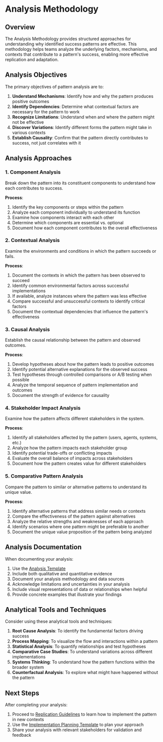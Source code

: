 # Analysis Methodology

## Overview

The Analysis Methodology provides structured approaches for understanding why identified success patterns are effective. This methodology helps teams analyze the underlying factors, mechanisms, and contexts that contribute to a pattern's success, enabling more effective replication and adaptation.

## Analysis Objectives

The primary objectives of pattern analysis are to:

1. **Understand Mechanisms**: Identify how and why the pattern produces positive outcomes
2. **Identify Dependencies**: Determine what contextual factors are necessary for the pattern to work
3. **Recognize Limitations**: Understand when and where the pattern might not be effective
4. **Discover Variations**: Identify different forms the pattern might take in various contexts
5. **Establish Causality**: Confirm that the pattern directly contributes to success, not just correlates with it

## Analysis Approaches

### 1. Component Analysis

Break down the pattern into its constituent components to understand how each contributes to success.

**Process**:
1. Identify the key components or steps within the pattern
2. Analyze each component individually to understand its function
3. Examine how components interact with each other
4. Determine which components are essential vs. optional
5. Document how each component contributes to the overall effectiveness

### 2. Contextual Analysis

Examine the environments and conditions in which the pattern succeeds or fails.

**Process**:
1. Document the contexts in which the pattern has been observed to succeed
2. Identify common environmental factors across successful implementations
3. If available, analyze instances where the pattern was less effective
4. Compare successful and unsuccessful contexts to identify critical factors
5. Document the contextual dependencies that influence the pattern's effectiveness

### 3. Causal Analysis

Establish the causal relationship between the pattern and observed outcomes.

**Process**:
1. Develop hypotheses about how the pattern leads to positive outcomes
2. Identify potential alternative explanations for the observed success
3. Test hypotheses through controlled comparisons or A/B testing when possible
4. Analyze the temporal sequence of pattern implementation and outcomes
5. Document the strength of evidence for causality

### 4. Stakeholder Impact Analysis

Examine how the pattern affects different stakeholders in the system.

**Process**:
1. Identify all stakeholders affected by the pattern (users, agents, systems, etc.)
2. Analyze how the pattern impacts each stakeholder group
3. Identify potential trade-offs or conflicting impacts
4. Evaluate the overall balance of impacts across stakeholders
5. Document how the pattern creates value for different stakeholders

### 5. Comparative Pattern Analysis

Compare the pattern to similar or alternative patterns to understand its unique value.

**Process**:
1. Identify alternative patterns that address similar needs or contexts
2. Compare the effectiveness of the pattern against alternatives
3. Analyze the relative strengths and weaknesses of each approach
4. Identify scenarios where one pattern might be preferable to another
5. Document the unique value proposition of the pattern being analyzed

## Analysis Documentation

When documenting your analysis:

1. Use the [Analysis Template](../templates/analysis_template.md)
2. Include both qualitative and quantitative evidence
3. Document your analysis methodology and data sources
4. Acknowledge limitations and uncertainties in your analysis
5. Include visual representations of data or relationships when helpful
6. Provide concrete examples that illustrate your findings

## Analytical Tools and Techniques

Consider using these analytical tools and techniques:

1. **Root Cause Analysis**: To identify the fundamental factors driving success
2. **Process Mapping**: To visualize the flow and interactions within a pattern
3. **Statistical Analysis**: To quantify relationships and test hypotheses
4. **Comparative Case Studies**: To understand variations across different implementations
5. **Systems Thinking**: To understand how the pattern functions within the broader system
6. **Counterfactual Analysis**: To explore what might have happened without the pattern

## Next Steps

After completing your analysis:

1. Proceed to [Replication Guidelines](../replication/README.md) to learn how to implement the pattern in new contexts
2. Use the [Implementation Planning Template](../templates/implementation_planning_template.md) to plan your approach
3. Share your analysis with relevant stakeholders for validation and feedback

